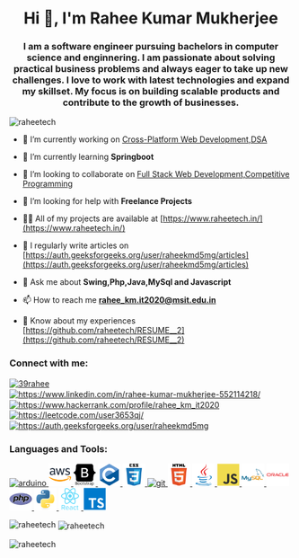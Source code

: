 <h1 align="center">Hi 👋, I'm Rahee Kumar Mukherjee</h1>
<h3 align="center">I am a software engineer pursuing bachelors in computer science and enginnering. I am passionate about solving practical business problems and always eager to take up new challenges. I love to work with latest technologies and expand my skillset. My focus is on building scalable products and contribute to the growth of businesses.</h3>

<p align="left"> <img src="https://komarev.com/ghpvc/?username=raheetech&label=Profile%20views&color=0e75b6&style=flat" alt="raheetech" /> </p>

- 🔭 I’m currently working on [Cross-Platform Web Development,DSA](https://www.raheetech.in/chatbot/)

- 🌱 I’m currently learning **Springboot**

- 👯 I’m looking to collaborate on [Full Stack Web Development,Competitive Programming](https://github.com/raheetech)

- 🤝 I’m looking for help with **Freelance Projects**

- 👨‍💻 All of my projects are available at [https://www.raheetech.in/](https://www.raheetech.in/)

- 📝 I regularly write articles on [https://auth.geeksforgeeks.org/user/raheekmd5mg/articles](https://auth.geeksforgeeks.org/user/raheekmd5mg/articles)

- 💬 Ask me about **Swing,Php,Java,MySql and Javascript**

- 📫 How to reach me **rahee_km.it2020@msit.edu.in**

- 📄 Know about my experiences [https://github.com/raheetech/RESUME__2](https://github.com/raheetech/RESUME__2)

<h3 align="left">Connect with me:</h3>
<p align="left">
<a href="https://twitter.com/39rahee" target="blank"><img align="center" src="https://raw.githubusercontent.com/rahuldkjain/github-profile-readme-generator/master/src/images/icons/Social/twitter.svg" alt="39rahee" height="30" width="40" /></a>
<a href="https://linkedin.com/in/https://www.linkedin.com/in/rahee-kumar-mukherjee-552114218/" target="blank"><img align="center" src="https://raw.githubusercontent.com/rahuldkjain/github-profile-readme-generator/master/src/images/icons/Social/linked-in-alt.svg" alt="https://www.linkedin.com/in/rahee-kumar-mukherjee-552114218/" height="30" width="40" /></a>
<a href="https://www.hackerrank.com/https://www.hackerrank.com/profile/rahee_km_it2020" target="blank"><img align="center" src="https://raw.githubusercontent.com/rahuldkjain/github-profile-readme-generator/master/src/images/icons/Social/hackerrank.svg" alt="https://www.hackerrank.com/profile/rahee_km_it2020" height="30" width="40" /></a>
<a href="https://www.leetcode.com/https://leetcode.com/user3653qj/" target="blank"><img align="center" src="https://raw.githubusercontent.com/rahuldkjain/github-profile-readme-generator/master/src/images/icons/Social/leet-code.svg" alt="https://leetcode.com/user3653qj/" height="30" width="40" /></a>
<a href="https://auth.geeksforgeeks.org/user/https://auth.geeksforgeeks.org/user/raheekmd5mg" target="blank"><img align="center" src="https://raw.githubusercontent.com/rahuldkjain/github-profile-readme-generator/master/src/images/icons/Social/geeks-for-geeks.svg" alt="https://auth.geeksforgeeks.org/user/raheekmd5mg" height="30" width="40" /></a>
</p>

<h3 align="left">Languages and Tools:</h3>
<p align="left"> <a href="https://www.arduino.cc/" target="_blank" rel="noreferrer"> <img src="https://cdn.worldvectorlogo.com/logos/arduino-1.svg" alt="arduino" width="40" height="40"/> </a> <a href="https://aws.amazon.com" target="_blank" rel="noreferrer"> <img src="https://raw.githubusercontent.com/devicons/devicon/master/icons/amazonwebservices/amazonwebservices-original-wordmark.svg" alt="aws" width="40" height="40"/> </a> <a href="https://getbootstrap.com" target="_blank" rel="noreferrer"> <img src="https://raw.githubusercontent.com/devicons/devicon/master/icons/bootstrap/bootstrap-plain-wordmark.svg" alt="bootstrap" width="40" height="40"/> </a> <a href="https://www.cprogramming.com/" target="_blank" rel="noreferrer"> <img src="https://raw.githubusercontent.com/devicons/devicon/master/icons/c/c-original.svg" alt="c" width="40" height="40"/> </a> <a href="https://www.w3schools.com/css/" target="_blank" rel="noreferrer"> <img src="https://raw.githubusercontent.com/devicons/devicon/master/icons/css3/css3-original-wordmark.svg" alt="css3" width="40" height="40"/> </a> <a href="https://git-scm.com/" target="_blank" rel="noreferrer"> <img src="https://www.vectorlogo.zone/logos/git-scm/git-scm-icon.svg" alt="git" width="40" height="40"/> </a> <a href="https://www.w3.org/html/" target="_blank" rel="noreferrer"> <img src="https://raw.githubusercontent.com/devicons/devicon/master/icons/html5/html5-original-wordmark.svg" alt="html5" width="40" height="40"/> </a> <a href="https://www.java.com" target="_blank" rel="noreferrer"> <img src="https://raw.githubusercontent.com/devicons/devicon/master/icons/java/java-original.svg" alt="java" width="40" height="40"/> </a> <a href="https://developer.mozilla.org/en-US/docs/Web/JavaScript" target="_blank" rel="noreferrer"> <img src="https://raw.githubusercontent.com/devicons/devicon/master/icons/javascript/javascript-original.svg" alt="javascript" width="40" height="40"/> </a> <a href="https://www.mysql.com/" target="_blank" rel="noreferrer"> <img src="https://raw.githubusercontent.com/devicons/devicon/master/icons/mysql/mysql-original-wordmark.svg" alt="mysql" width="40" height="40"/> </a> <a href="https://www.oracle.com/" target="_blank" rel="noreferrer"> <img src="https://raw.githubusercontent.com/devicons/devicon/master/icons/oracle/oracle-original.svg" alt="oracle" width="40" height="40"/> </a> <a href="https://www.php.net" target="_blank" rel="noreferrer"> <img src="https://raw.githubusercontent.com/devicons/devicon/master/icons/php/php-original.svg" alt="php" width="40" height="40"/> </a> <a href="https://www.python.org" target="_blank" rel="noreferrer"> <img src="https://raw.githubusercontent.com/devicons/devicon/master/icons/python/python-original.svg" alt="python" width="40" height="40"/> </a> <a href="https://reactjs.org/" target="_blank" rel="noreferrer"> <img src="https://raw.githubusercontent.com/devicons/devicon/master/icons/react/react-original-wordmark.svg" alt="react" width="40" height="40"/> </a> <a href="https://www.typescriptlang.org/" target="_blank" rel="noreferrer"> <img src="https://raw.githubusercontent.com/devicons/devicon/master/icons/typescript/typescript-original.svg" alt="typescript" width="40" height="40"/> </a> </p>

<p><img align="left" src="https://github-readme-stats.vercel.app/api/top-langs?username=raheetech&show_icons=true&locale=en&layout=compact" alt="raheetech" /></p>

<p>&nbsp;<img align="center" src="https://github-readme-stats.vercel.app/api?username=raheetech&show_icons=true&locale=en" alt="raheetech" /></p>

<p><img align="center" src="https://github-readme-streak-stats.herokuapp.com/?user=raheetech&" alt="raheetech" /></p>
